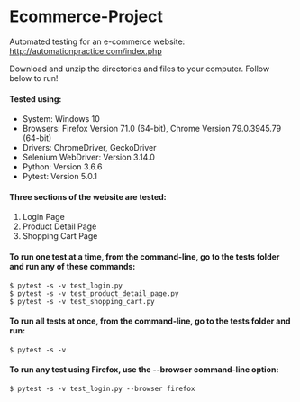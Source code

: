 # Ecommerce-Project
Automated testing for an e-commerce website: http://automationpractice.com/index.php

Download and unzip the directories and files to your computer. Follow below to run!

#### Tested using:
* System: Windows 10
* Browsers: Firefox Version 71.0 (64-bit), Chrome Version 79.0.3945.79 (64-bit)
* Drivers: ChromeDriver, GeckoDriver
* Selenium WebDriver: Version 3.14.0
* Python: Version 3.6.6
* Pytest: Version 5.0.1

#### Three sections of the website are tested:
1) Login Page
2) Product Detail Page
3) Shopping Cart Page

#### To run one test at a time, from the command-line, go to the tests folder and run any of these commands:
```
$ pytest -s -v test_login.py
$ pytest -s -v test_product_detail_page.py
$ pytest -s -v test_shopping_cart.py
```

#### To run all tests at once, from the command-line, go to the tests folder and run:
```
$ pytest -s -v
```

#### To run any test using Firefox, use the --browser command-line option:
```
$ pytest -s -v test_login.py --browser firefox
```
